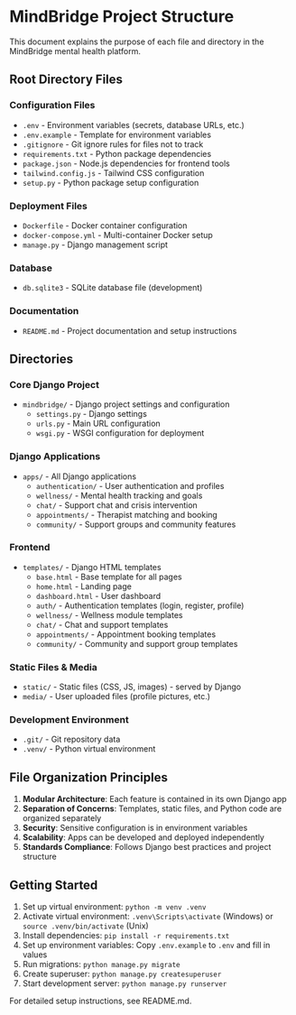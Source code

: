 # MindBridge Project Structure

This document explains the purpose of each file and directory in the MindBridge mental health platform.

## Root Directory Files

### Configuration Files
- `.env` - Environment variables (secrets, database URLs, etc.)
- `.env.example` - Template for environment variables
- `.gitignore` - Git ignore rules for files not to track
- `requirements.txt` - Python package dependencies
- `package.json` - Node.js dependencies for frontend tools
- `tailwind.config.js` - Tailwind CSS configuration
- `setup.py` - Python package setup configuration

### Deployment Files
- `Dockerfile` - Docker container configuration
- `docker-compose.yml` - Multi-container Docker setup
- `manage.py` - Django management script

### Database
- `db.sqlite3` - SQLite database file (development)

### Documentation
- `README.md` - Project documentation and setup instructions

## Directories

### Core Django Project
- `mindbridge/` - Django project settings and configuration
  - `settings.py` - Django settings
  - `urls.py` - Main URL configuration
  - `wsgi.py` - WSGI configuration for deployment

### Django Applications
- `apps/` - All Django applications
  - `authentication/` - User authentication and profiles
  - `wellness/` - Mental health tracking and goals
  - `chat/` - Support chat and crisis intervention
  - `appointments/` - Therapist matching and booking
  - `community/` - Support groups and community features

### Frontend
- `templates/` - Django HTML templates
  - `base.html` - Base template for all pages
  - `home.html` - Landing page
  - `dashboard.html` - User dashboard
  - `auth/` - Authentication templates (login, register, profile)
  - `wellness/` - Wellness module templates
  - `chat/` - Chat and support templates
  - `appointments/` - Appointment booking templates
  - `community/` - Community and support group templates

### Static Files & Media
- `static/` - Static files (CSS, JS, images) - served by Django
- `media/` - User uploaded files (profile pictures, etc.)

### Development Environment
- `.git/` - Git repository data
- `.venv/` - Python virtual environment

## File Organization Principles

1. **Modular Architecture**: Each feature is contained in its own Django app
2. **Separation of Concerns**: Templates, static files, and Python code are organized separately
3. **Security**: Sensitive configuration is in environment variables
4. **Scalability**: Apps can be developed and deployed independently
5. **Standards Compliance**: Follows Django best practices and project structure

## Getting Started

1. Set up virtual environment: `python -m venv .venv`
2. Activate virtual environment: `.venv\Scripts\activate` (Windows) or `source .venv/bin/activate` (Unix)
3. Install dependencies: `pip install -r requirements.txt`
4. Set up environment variables: Copy `.env.example` to `.env` and fill in values
5. Run migrations: `python manage.py migrate`
6. Create superuser: `python manage.py createsuperuser`
7. Start development server: `python manage.py runserver`

For detailed setup instructions, see README.md.
